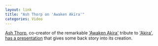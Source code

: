 ```yaml
---
layout: link
title: "Ash Thorp on 'Awaken Akira'"
categories: Video
---
```


[Ash Thorp](https://twitter.com/Ashthorp), co-creator of the remarkable ['Awaken Akira'](https://awakenakira.com/) tribute to ['Akira'](https://en.wikipedia.org/wiki/Akira_(1988_film)), [has a presentation](https://www.youtube.com/watch?v=_RC1Y6TxSW8) that gives some back story into its creation.

